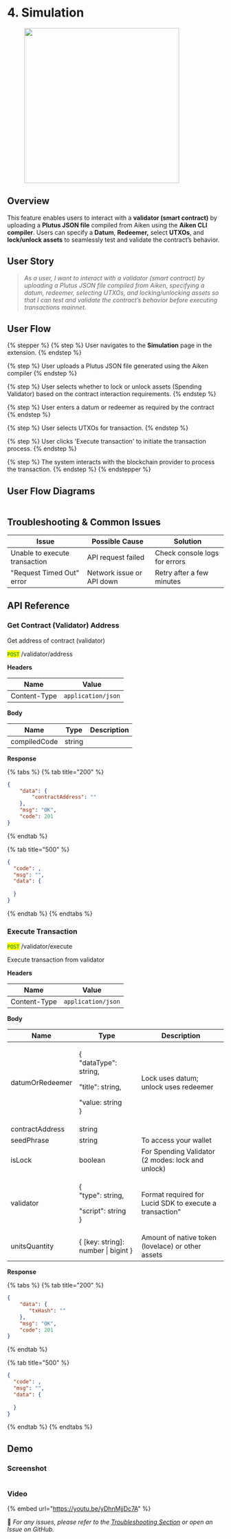 # 4. Simulation

<figure><img src="../.gitbook/assets/Simulation.png" alt="" width="360"><figcaption></figcaption></figure>

## Overview

This feature enables users to interact with a **validator (smart contract)** by uploading a **Plutus JSON file** compiled from Aiken using the **Aiken CLI compiler**. Users can specify a **Datum**, **Redeemer,** select **UTXOs**, and **lock/unlock assets** to seamlessly test and validate the contract’s behavior.

## **User Story**

> _As a user, I want to interact with a validator (smart contract) by uploading a Plutus JSON file compiled from Aiken, specifying a datum, redeemer, selecting UTXOs, and locking/unlocking assets so that I can test and validate the contract’s behavior before executing transactions mainnet._

## **User Flow**

{% stepper %}
{% step %}
User navigates to the **Simulation** page in the extension.
{% endstep %}

{% step %}
User uploads a Plutus JSON file generated using the Aiken compiler
{% endstep %}

{% step %}
User selects whether to lock or unlock assets (Spending Validator) based on the contract interaction requirements.
{% endstep %}

{% step %}
User enters a datum or redeemer as required by the contract
{% endstep %}

{% step %}
User selects UTXOs for transaction.
{% endstep %}

{% step %}
User clicks 'Execute transaction' to initiate the transaction process.
{% endstep %}

{% step %}
The system interacts with the blockchain provider to process the transaction.
{% endstep %}
{% endstepper %}

## User Flow Diagrams

<figure><img src="../.gitbook/assets/simulation-diagram.png" alt=""><figcaption></figcaption></figure>

## Troubleshooting & Common Issues

| **Issue**                     | **Possible Cause**        | **Solution**                  |
| ----------------------------- | ------------------------- | ----------------------------- |
| Unable to execute transaction | API request failed        | Check console logs for errors |
| "Request Timed Out" error     | Network issue or API down | Retry after a few minutes     |

## API Reference

### Get Contract (Validator) Address

Get address of contract (validator)

<mark style="color:green;">`POST`</mark> /validator/address

**Headers**

| Name         | Value              |
| ------------ | ------------------ |
| Content-Type | `application/json` |

**Body**

| Name         | Type   | Description |
| ------------ | ------ | ----------- |
| compiledCode | string |             |

**Response**

{% tabs %}
{% tab title="200" %}
```json
{
    "data": {
        "contractAddress": ""
    },
    "msg": "OK",
    "code": 201
}
```
{% endtab %}

{% tab title="500" %}
```json
{
  "code": ,
  "msg": "",
  "data": {
  
  }
}
```
{% endtab %}
{% endtabs %}

### Execute Transaction

<mark style="color:green;">`POST`</mark> /validator/execute

Execute transaction from validator

**Headers**

| Name         | Value              |
| ------------ | ------------------ |
| Content-Type | `application/json` |

**Body**

| Name            | Type                                                                                         | Description                                             |
| --------------- | -------------------------------------------------------------------------------------------- | ------------------------------------------------------- |
| datumOrRedeemer | <p>{<br>    "dataType": string,</p><p>    "title": string,</p><p>    "value: string<br>}</p> | Lock uses datum; unlock uses redeemer                   |
| contractAddress | string                                                                                       |                                                         |
| seedPhrase      | string                                                                                       | To access your wallet                                   |
| isLock          | boolean                                                                                      | For Spending Validator (2 modes: lock and unlock)       |
| validator       | <p>{<br>    "type": string,</p><p>    "script": string<br>}</p>                              | Format required for Lucid SDK to execute a transaction" |
| unitsQuantity   | { \[key: string]: number \| bigint }                                                         | Amount of native token (lovelace) or other assets       |

**Response**

{% tabs %}
{% tab title="200" %}
```json
{
    "data": {
       "txHash": ""
    },
    "msg": "OK",
    "code": 201
}

```
{% endtab %}

{% tab title="500" %}
```json
{
  "code": ,
  "msg": "",
  "data": {
  
  }
}
```
{% endtab %}
{% endtabs %}

## Demo

### Screenshot

<figure><img src="../.gitbook/assets/simulation.png" alt=""><figcaption></figcaption></figure>

### Video

{% embed url="https://youtu.be/yDhnMjjDc7A" %}

🔹 _For any issues, please refer to the_ [_Troubleshooting Section_](4.-simulation.md#troubleshooting-and-common-issues) _or open an Issue on GitHub._
